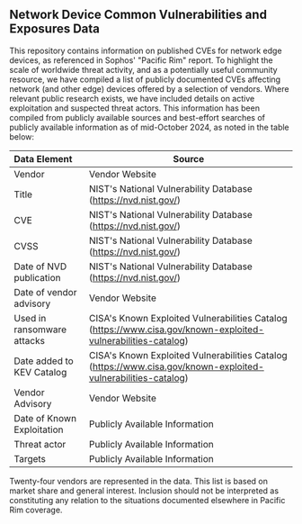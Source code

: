 ## Network Device Common Vulnerabilities and Exposures Data
This repository contains information on published CVEs for network edge devices, as referenced in Sophos' "Pacific Rim" report.  To highlight the scale of worldwide threat activity, and as a potentially useful community resource, we have compiled a list of publicly documented CVEs affecting network (and other edge) devices offered by a selection of vendors. Where relevant public research exists, we have included details on active exploitation and suspected threat actors. This information has been compiled from publicly available sources and best-effort searches of publicly available information as of mid-October 2024, as noted in the table below:

|Data Element          |Source|
|:---------------------|-----------------------------------------------------------------------------------|
|Vendor   	  |Vendor Website                                                                              |
|Title	      |NIST's National Vulnerability Database (https://nvd.nist.gov/)                              |
|CVE	        |NIST's National Vulnerability Database (https://nvd.nist.gov/)                              |
|CVSS	        |NIST's National Vulnerability Database (https://nvd.nist.gov/)                              |
|Date of NVD publication |NIST's National Vulnerability Database (https://nvd.nist.gov/)|
|Date of vendor advisory|Vendor Website|
|Used in ransomware attacks|CISA's Known Exploited Vulnerabilities Catalog (https://www.cisa.gov/known-exploited-vulnerabilities-catalog)|
|Date added to KEV Catalog|	CISA's Known Exploited Vulnerabilities Catalog (https://www.cisa.gov/known-exploited-vulnerabilities-catalog)|
|Vendor Advisory|	Vendor Website|
|Date of Known Exploitation|	Publicly Available Information|
|Threat actor |Publicly Available Information|
|Targets|	Publicly Available Information|

Twenty-four vendors are represented in the data. This list is based on market share and general interest. Inclusion should not be interpreted as constituting any relation to the situations documented elsewhere in Pacific Rim coverage.
